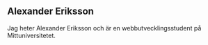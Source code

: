 ## Alexander Eriksson
Jag heter Alexander Eriksson och är en webbutvecklingsstudent på Mittuniversitetet.
